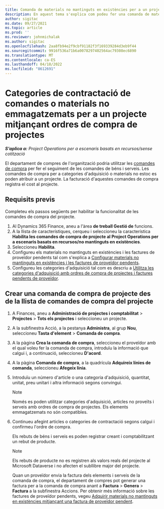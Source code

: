 ```yaml
---
title: Comanda de materials no mantinguts en existències per a un projecte amb comandes de compra del projecte
description: En aquest tema s'explica com podeu fer una comanda de materials no mantinguts en existències per a un projecte amb comandes de compra del projecte.
author: sigitac
ms.date: 09/27/2021
ms.topic: article
ms.prod: ''
ms.reviewer: johnmichalak
ms.author: sigitac
ms.openlocfilehash: 2aa8fb94e2f9cbf91182f3f169339284d3eb9f44
ms.sourcegitcommit: 9916f536a71b6a0078297402564ac79308ec6890
ms.translationtype: MT
ms.contentlocale: ca-ES
ms.lasthandoff: 04/18/2022
ms.locfileid: "8612691"
---
```

# <a name="order-procurement-categories-or-non-stocked-materials-for-a-project-using-project-purchase-orders"></a>Categories de contractació de comandes o materials no emmagatzemats per a un projecte mitjançant ordres de compra de projectes

_**S'aplica a:** Project Operations per a escenaris basats en recursos/sense cotització_

El departament de compres de l'organització podria utilitzar les [comandes de compra](/dynamics365/supply-chain/procurement/purchase-order-overview) per fer el seguiment de les comandes de béns i serveis. Les comandes de compra per a categories d'adquisició o materials no estoc es poden atribuir a un projecte. La facturació d'aquestes comandes de compra registra el cost al projecte.

## <a name="prerequisites"></a>Requisits previs
Completeu els passos següents per habilitar la funcionalitat de les comandes de compra del projecte.

1. Al Dynamics 365 Finance, aneu a l'àrea **de treball Gestió de** funcions.
2. A la llista de característiques, cerqueu i seleccioneu la característica **Habilita les comandes de compra de projecte al Project Operations per a escenaris basats en recursos/no mantinguts en existències**.
3. Seleccioneu **Habilita**.
4. Configureu els materials no mantinguts en existències i les factures de proveïdor pendents tal com s'explica a [Configurar materials no mantinguts en existències i les factures de proveïdor pendents](configure-materials-nonstocked.md).
5. Configureu les categories d'adquisició tal com es descriu a [Utilitza les categories d'adquisició amb ordres de compra de projectes i factures pendents de proveïdor](configure-procurement-categories.md).

## <a name="create-a-project-purchase-order-from-the-project-purchase-order-list"></a>Crear una comanda de compra de projecte des de la llista de comandes de compra del projecte

1. A Finances, aneu a **Administració de projectes i comptabilitat** > **Projectes** > **Tots els projectes** i seleccioneu un projecte.
2. A la subfinestra Acció, a la pestanya **Administra**, al grup **Nou**, seleccioneu **Tasta d'element** > **Comanda de compra**.
3. A la pàgina **Crea la comanda de compra**, seleccioneu el proveïdor amb el qual voleu fer la comanda de compra, introduïu la informació que calgui i, a continuació, seleccioneu **D'acord**.
4. A la pàgina **Comanda de compra**, a la quadrícula **Adquireix línies de comanda**, seleccioneu **Afegeix línia**.
5. Introduïu un número d'article o una categoria d'adquisició, quantitat, unitat, preu unitari i altra informació segons convingui.

    > [!NOTE]
    > Només es poden utilitzar categories d'adquisició, articles no proveïts i serveis amb ordres de compra de projectes. Els elements emmagatzemats no són compatibles.

6. Continueu afegint articles o categories de contractació segons calgui i confirmeu l'ordre de compra.

    Els rebuts de béns i serveis es poden registrar creant i comptabilitzant un rebut de producte.

    > [!NOTE]
    > Els rebuts de producte no es registren als valors reals del projecte al Microsoft Dataverse i no afecten el subllibre major del projecte.

    Quan un proveïdor envia la factura dels elements i serveis de la comanda de compra, el departament de compres pot generar una factura per a la comanda de compra anant a **Factura** > **Genera** > **Factura** a la subfinestra Accions. Per obtenir més informació sobre les factures de proveïdor pendents, vegeu [Adquirir materials no mantinguts en existències mitjançant una factura de proveïdor pendent](pending-vendor-invoices.md).
